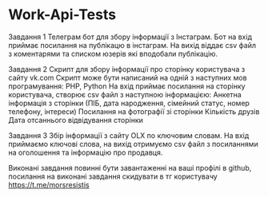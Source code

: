 # Work-Api-Tests

Завдання 1
Телеграм бот для збору інформації з Інстаграм. Бот на вхід приймає посилання на публікацю в інстаграм. На вихід віддає csv файл з коментарями та списком юзерів які вподобали публікацію.

Завдання 2
Скрипт для збору інформації про сторінку користувача з сайту vk.com
Скрипт може бути написаний на одній з наступних мов програмування: PHP, Python
На вхід приймає посилання на сторінку користувача, створює csv файл з наступною інформацією:
Анкетна інформація з сторінки (ПІБ, дата народження, сімейний статус, номер телефону, інтереси)
Посилання на фотографії зі сторінки
Кількість друзів
Дата отсаннього відвідування сторінки

Завдання 3
Збір інформації з сайту OLX по ключовим словам. На вхід приймаємо ключові слова, на вихід отримуємо csv файл з посиланнями на оголошення та інформацію про продавця.

Виконані завдання повинні бути завантаженні на ваші профілі в github, посилання на виконані завдання скидувати в тг користувачу https://t.me/morsresistis
